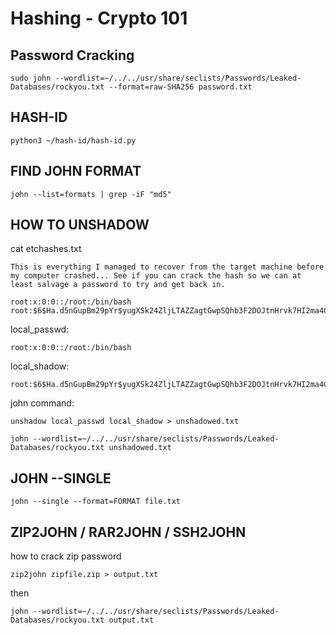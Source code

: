# Hashing - Crypto 101

## Password Cracking

```
sudo john --wordlist=~/../../usr/share/seclists/Passwords/Leaked-Databases/rockyou.txt --format=raw-SHA256 password.txt  
```

## HASH-ID

```
python3 ~/hash-id/hash-id.py
```

## FIND JOHN FORMAT

```
john --list=formats | grep -iF "md5"
```

## HOW TO UNSHADOW

cat etchashes.txt                                                                                              
```
This is everything I managed to recover from the target machine before my computer crashed... See if you can crack the hash so we can at least salvage a password to try and get back in.

root:x:0:0::/root:/bin/bash
root:$6$Ha.d5nGupBm29pYr$yugXSk24ZljLTAZZagtGwpSQhb3F2DOJtnHrvk7HI2ma4GsuioHp8sm3LJiRJpKfIf7lZQ29qgtH17Q/JDpYM/:18576::::::
```

local_passwd:
```
root:x:0:0::/root:/bin/bash
```

local_shadow:
```
root:$6$Ha.d5nGupBm29pYr$yugXSk24ZljLTAZZagtGwpSQhb3F2DOJtnHrvk7HI2ma4GsuioHp8sm3LJiRJpKfIf7lZQ29qgtH17Q/JDpYM/:18576::::::
```

john command:
```
unshadow local_passwd local_shadow > unshadowed.txt

john --wordlist=~/../../usr/share/seclists/Passwords/Leaked-Databases/rockyou.txt unshadowed.txt 
```

## JOHN --SINGLE

```
john --single --format=FORMAT file.txt
```

## ZIP2JOHN / RAR2JOHN / SSH2JOHN

how to crack zip password
```
zip2john zipfile.zip > output.txt
```

then 
```
john --wordlist=~/../../usr/share/seclists/Passwords/Leaked-Databases/rockyou.txt output.txt 
``` 
